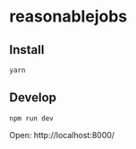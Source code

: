 # reasonablejobs

## Install

```
yarn
```

## Develop

```
npm run dev
```

Open: http://localhost:8000/
